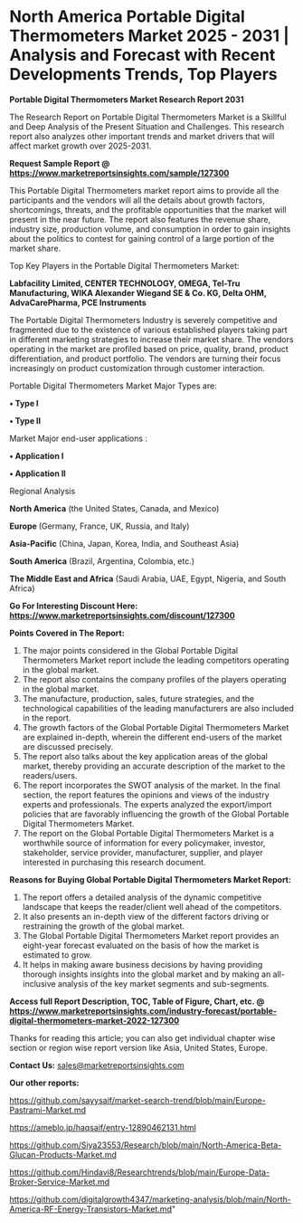 # North America Portable Digital Thermometers Market 2025 - 2031 | Analysis and Forecast with Recent Developments Trends, Top Players

<strong>Portable Digital Thermometers Market Research Report 2031</strong>

The Research Report on Portable Digital Thermometers Market is a Skillful and Deep Analysis of the Present Situation and Challenges. This research report also analyzes other important trends and market drivers that will affect market growth over 2025-2031.

<strong>Request Sample Report @ <a href=https://www.marketreportsinsights.com/sample/127300>https://www.marketreportsinsights.com/sample/127300</a></strong>

This Portable Digital Thermometers market report aims to provide all the participants and the vendors will all the details about growth factors, shortcomings, threats, and the profitable opportunities that the market will present in the near future. The report also features the revenue share, industry size, production volume, and consumption in order to gain insights about the politics to contest for gaining control of a large portion of the market share.

Top Key Players in the Portable Digital Thermometers Market:

<strong>Labfacility Limited, CENTER TECHNOLOGY, OMEGA, Tel-Tru Manufacturing, WIKA Alexander Wiegand SE & Co. KG, Delta OHM, AdvaCarePharma, PCE Instruments</strong>

The Portable Digital Thermometers Industry is severely competitive and fragmented due to the existence of various established players taking part in different marketing strategies to increase their market share. The vendors operating in the market are profiled based on price, quality, brand, product differentiation, and product portfolio. The vendors are turning their focus increasingly on product customization through customer interaction.

Portable Digital Thermometers Market Major Types are:

<strong>• Type I

• Type II</strong>

Market Major end-user applications :

<strong>• Application I

• Application II</strong>

Regional Analysis

</u><strong><b>North America</b></strong> (the United States, Canada, and Mexico)

<strong><b>Europe </b></strong>(Germany, France, UK, Russia, and Italy)

<strong><b>Asia-Pacific</b></strong> (China, Japan, Korea, India, and Southeast Asia)

<strong><b>South America</b></strong> (Brazil, Argentina, Colombia, etc.)

<strong><b>The Middle East and Africa</b></strong> (Saudi Arabia, UAE, Egypt, Nigeria, and South Africa)

<strong>Go For Interesting Discount Here: <a href=https://www.marketreportsinsights.com/discount/127300>https://www.marketreportsinsights.com/discount/127300</a></strong>

<strong>Points Covered in The Report:</strong>
<ol>
  <li>The major points considered in the Global Portable Digital Thermometers Market report include the leading competitors operating in the global market.</li>
  <li>The report also contains the company profiles of the players operating in the global market.</li>
  <li>The manufacture, production, sales, future strategies, and the technological capabilities of the leading manufacturers are also included in the report.</li>
  <li>The growth factors of the Global Portable Digital Thermometers Market are explained in-depth, wherein the different end-users of the market are discussed precisely.</li>
  <li>The report also talks about the key application areas of the global market, thereby providing an accurate description of the market to the readers/users.</li>
  <li>The report incorporates the SWOT analysis of the market. In the final section, the report features the opinions and views of the industry experts and professionals. The experts analyzed the export/import policies that are favorably influencing the growth of the Global Portable Digital Thermometers Market.</li>
  <li>The report on the Global Portable Digital Thermometers Market is a worthwhile source of information for every policymaker, investor, stakeholder, service provider, manufacturer, supplier, and player interested in purchasing this research document.</li>
</ol>
<strong>Reasons for Buying Global Portable Digital Thermometers Market Report:</strong>

<ol>
  <li>The report offers a detailed analysis of the dynamic competitive landscape that keeps the reader/client well ahead of the competitors.</li>
  <li>It also presents an in-depth view of the different factors driving or restraining the growth of the global market.</li>
  <li>The Global Portable Digital Thermometers Market report provides an eight-year forecast evaluated on the basis of how the market is estimated to grow.</li>
  <li>It helps in making aware business decisions by having providing thorough insights insights into the global market and by making an all-inclusive analysis of the key market segments and sub-segments.</li>
</ol>
<strong>Access full Report Description, TOC, Table of Figure, Chart, etc. @ <a href=https://www.marketreportsinsights.com/industry-forecast/portable-digital-thermometers-market-2022-127300>https://www.marketreportsinsights.com/industry-forecast/portable-digital-thermometers-market-2022-127300</a></strong>


Thanks for reading this article; you can also get individual chapter wise section or region wise report version like Asia, United States, Europe.

<strong>Contact Us:</strong>
sales@marketreportsinsights.com

<strong>Our other reports:</strong>

<a href=https://github.com/sayysaif/market-search-trend/blob/main/Europe-Pastrami-Market.md>https://github.com/sayysaif/market-search-trend/blob/main/Europe-Pastrami-Market.md</a>

<a href=https://ameblo.jp/haqsaif/entry-12890462131.html>https://ameblo.jp/haqsaif/entry-12890462131.html</a>

<a href=https://github.com/Siya23553/Research/blob/main/North-America-Beta-Glucan-Products-Market.md>https://github.com/Siya23553/Research/blob/main/North-America-Beta-Glucan-Products-Market.md</a>

<a href=https://github.com/Hindavi8/Researchtrends/blob/main/Europe-Data-Broker-Service-Market.md>https://github.com/Hindavi8/Researchtrends/blob/main/Europe-Data-Broker-Service-Market.md</a>

<a href=https://github.com/digitalgrowth4347/marketing-analysis/blob/main/North-America-RF-Energy-Transistors-Market.md>https://github.com/digitalgrowth4347/marketing-analysis/blob/main/North-America-RF-Energy-Transistors-Market.md</a>"
